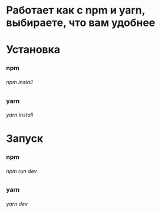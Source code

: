 # Работает как с npm и yarn, выбираете, что вам удобнее


# Установка

### npm

###### npm install

### yarn

###### yarn install

# Запуск

### npm

###### npm run dev

### yarn

###### yarn dev
